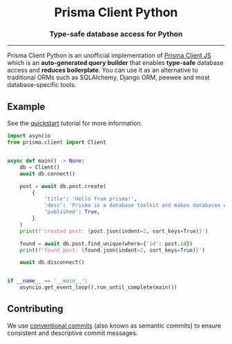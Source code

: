 <br />

<div align="center">
    <h1>Prisma Client Python</h1>
    <p><h3 align="center">Type-safe database access for Python</h3></p>
</div>

<hr>

Prisma Client Python is an unofficial implementation of [Prisma Client JS](https://github.com/prisma/prisma-client-js) which is an **auto-generated query builder** that enables **type-safe** database access and **reduces boilerplate**. You can use it as an alternative to traditional ORMs such as SQLAlchemy, Django ORM, peewee and most database-specific tools.

## Example

See the [quickstart](docs/quickstart.md) tutorial for more information.

```py
import asyncio
from prisma.client import Client


async def main() -> None:
    db = Client()
    await db.connect()

    post = await db.post.create(
        {
            'title': 'Hello from prisma!',
            'desc': 'Prisma is a database toolkit and makes databases easy.',
            'published': True,
        }
    )
    print(f'created post: {post.json(indent=2, sort_keys=True)}')

    found = await db.post.find_unique(where={'id': post.id})
    print(f'found post: {found.json(indent=2, sort_keys=True)}')

    await db.disconnect()


if __name__ == '__main__':
    asyncio.get_event_loop().run_until_complete(main())
```

## Contributing

We use [conventional commits](https://www.conventionalcommits.org) (also known as semantic commits) to ensure consistent and descriptive commit messages.

